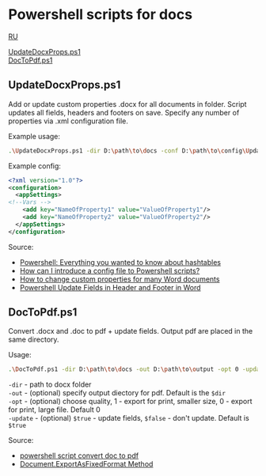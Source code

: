 # Powershell scripts for docs

[RU](README_RU.md)

[UpdateDocxProps.ps1](#updatedocxpropsps1)  
[DocToPdf.ps1](#doctopdfps1)

## UpdateDocxProps.ps1

Add or update custom properties .docx for all documents in folder. Script updates all fields, headers and footers on save. Specify any number of properties via .xml configuration file.

Example usage:
```bash
.\UpdateDocxProps.ps1 -dir D:\path\to\docs -conf D:\path\to\config\UpdateDocxPropsConfig.xml
```
Example config:

```xml
<?xml version="1.0"?>
<configuration>
  <appSettings>
<!--Vars -->
    <add key="NameOfProperty1" value="ValueOfProperty1"/>
	<add key="NameOfProperty2" value="ValueOfProperty2"/>
  </appSettings>
</configuration>
```
Source: 
- [Powershell: Everything you wanted to know about hashtables](https://powershellexplained.com/2016-11-06-powershell-hashtable-everything-you-wanted-to-know-about/)
- [How can I introduce a config file to Powershell scripts?](https://stackoverflow.com/a/13698982)
- [How to change custom properties for many Word documents](https://stackoverflow.com/a/35920682)
- [Powershell Update Fields in Header and Footer in Word](https://stackoverflow.com/questions/24887905/powershell-update-fields-in-header-and-footer-in-word)

## DocToPdf.ps1

Convert .docx and .doc to pdf + update fields. Output pdf are placed in the same directory.

Usage:
```bash
.\DocToPdf.ps1 -dir D:\path\to\docs -out D:\path\to\output -opt 0 -update $false
```
`-dir` - path to docx folder  
`-out` - (optional) specify output diectory for pdf. Default is the `$dir`  
`-opt` - (optional) choose quality, 1 - export for print, smaller size, 0 - export for print, large file. Default 0  
`-update` - (optional) `$true` - update fields, `$false` - don't update. Default is `$true`  

Source: 
- [powershell script convert doc to pdf](https://social.technet.microsoft.com/Forums/ie/en-US/445b2429-e33c-4ce0-9d64-dd31422571bf/powershell-script-convert-doc-to-pdf?forum=winserverpowershell)
- [Document.ExportAsFixedFormat Method](https://docs.microsoft.com/en-us/previous-versions/office/developer/office-2007/bb256835(v=office.12))
